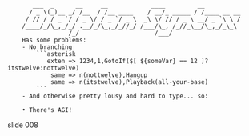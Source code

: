            ___  _      __     __            ____         __
          / _ \(_)__ _/ /__  / /__ ____    / __/_ _____ / /____ __ __
         / // / / _ `/ / _ \/ / _ `/ _ \  _\ \/ // / _ \ __/ _ `\ \ /
        /____/_/\_,_/_/ .__/_/\_,_/_//_/ /___/\_, /_//_\__/\_,_/_\_\
                     /_/                     /___/
        Has some problems:
        - No branching
            ```asterisk
               exten => 1234,1,GotoIf($[ ${someVar} == 12 ]?itstwelve:nottwelve)
                same => n(nottwelve),Hangup
                same => n(itstwelve),Playback(all-your-base)
            ```
        - And otherwise pretty lousy and hard to type... so:

        • There's AGI!

















































































slide 008
